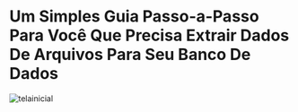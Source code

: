 # Um Simples Guia Passo-a-Passo Para Você Que Precisa Extrair Dados De Arquivos Para Seu Banco De Dados

![telainicial](https://github.com/netodeolino/Tutoriais/blob/master/Extraindo%20dados%20com%20o%20Pentaho/Images/img_01.png?raw=true)
